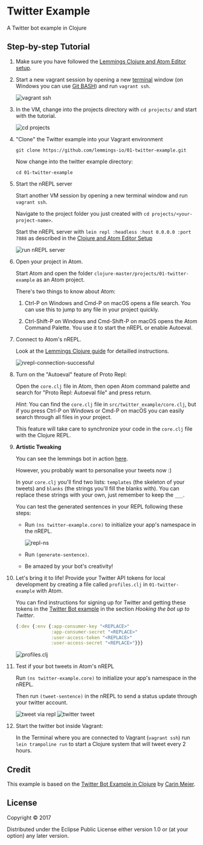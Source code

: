 # Twitter Example

A Twitter bot example in Clojure

## Step-by-step Tutorial

1. Make sure you have followed the [Lemmings Clojure and Atom Editor setup](https://lemmings.io/clojure-and-atom-editor-setup-40f8f09237b4).

2. Start a new vagrant session by opening a new [terminal](http://blog.teamtreehouse.com/introduction-to-the-mac-os-x-command-line) window (on Windows you can use [Git BASH](https://git-for-windows.github.io/)) and run `vagrant ssh`.

    ![vagrant ssh](doc/images/vagrant-ssh.png)

3. In the VM, change into the projects directory with `cd projects/` and start with the tutorial.

    ![cd projects](doc/images/cd-projects.png)

4. "Clone" the Twitter example into your Vagrant environment

    ```shell
    git clone https://github.com/lemmings-io/01-twitter-example.git
    ```

    Now change into the twitter example directory:

    ```shell
    cd 01-twitter-example
    ```

5. Start the nREPL server

    Start another VM session by opening a new terminal window and run `vagrant ssh`.

    Navigate to the project folder you just created with `cd projects/<your-project-name>`.

    Start the nREPL server with `lein repl :headless :host 0.0.0.0 :port 7888` as described in the [Clojure and Atom Editor Setup](https://lemmings.io/clojure-and-atom-editor-setup-40f8f09237b4)

   ![run nREPL server](doc/images/nrepl-server.png)
   
6. Open your project in Atom.
   
   Start Atom and open the folder `clojure-master/projects/01-twitter-example`
   as an Atom project.
   
   There's two things to know about Atom:
   
   1. Ctrl-P on Windows and Cmd-P on macOS opens a file search. You can use
   this to jump to any file in your project quickly.
   
   2. Ctrl-Shift-P on Windows and Cmd-Shift-P on macOS opens the
   Atom Command Palette. You use it to start the nREPL or enable Autoeval.

6. Connect to Atom's nREPL.

    Look at the [Lemmings Clojure guide](https://lemmings.io/clojure-and-atom-editor-setup-40f8f09237b4)
    for detailled instructions.

   ![nrepl-connection-successful](doc/images/nrepl-connection-successful.png)

7. Turn on the "Autoeval" feature of Proto Repl:

    Open the `core.clj` file in Atom, then open Atom command palette and search
    for "Proto Repl: Autoeval file" and press return.
    
    *Hint*: You can find the `core.clj` file in `src/twitter_example/core.clj`,
    but if you press Ctrl-P on Windows or Cmd-P on macOS you can easily search
    through all files in your project.

    This feature will take care to synchronize your code in the `core.clj` file
    with the Clojure REPL.

8. **Artistic Tweaking**

    You can see the lemmings bot in action [here](https://twitter.com/betalemming).

    However, you probably want to personalise your tweets now :)

    In your `core.clj` you'll find two lists: `templates` (the skeleton of your tweets) and `blanks` (the strings you'll fill the blanks with). You can replace these strings with your own, just remember to keep the `___`.

    You can test the generated sentences in your REPL following these steps:

    - Run `(ns twitter-example.core)` to initialize your app's namespace in the nREPL.

        ![repl-ns](doc/images/repl-ns.png)

    - Run `(generate-sentence)`.

    - Be amazed by your bot's creativity!

9. Let's bring it to life! Provide your Twitter API tokens for local development by creating a file called `profiles.clj` in `01-twitter-example` with Atom.

    You can find instructions for signing up for Twitter and getting these tokens in the [Twitter Bot example](http://howistart.org/posts/clojure/1/) in the section *Hooking the bot up to Twitter*.

    ```clojure
    {:dev {:env {:app-consumer-key "<REPLACE>"
                 :app-consumer-secret "<REPLACE>"
                 :user-access-token "<REPLACE>"
                 :user-access-secret "<REPLACE>"}}}
    ```
    ![profiles.clj](doc/images/profiles-clj.png)

4. Test if your bot tweets in Atom's nREPL

    Run `(ns twitter-example.core)` to initialize your app's namespace in the nREPL.

    Then run `(tweet-sentence)` in the nREPL to send a status update through your twitter account.

    ![tweet via repl](doc/images/tweet-via-repl.png)
    ![twitter tweet](doc/images/twitter-tweet.png)

3. Start the twitter bot inside Vagrant:

    In the Terminal where you are connected to Vagrant (`vagrant ssh`) run `lein trampoline run` to start a Clojure system that will tweet every 2 hours.

## Credit

This example is based on the [Twitter Bot Example in Clojure](http://howistart.org/posts/clojure/1) by [Carin Meier](https://twitter.com/carinmeier).

## License

Copyright © 2017

Distributed under the Eclipse Public License either version 1.0 or (at
your option) any later version.
